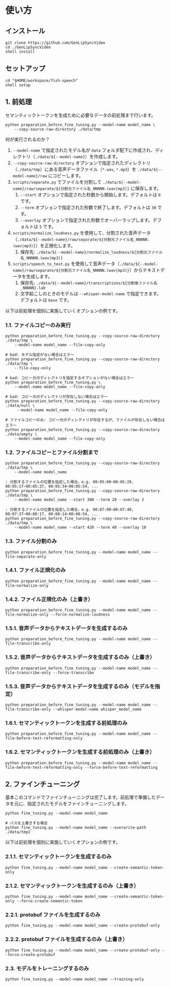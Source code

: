 # 使い方

## インストール

```shell
git clone https://github.com/GenLipSyncVideo
cd ./GenLipSyncVideo
shell install
```

## セットアップ

```shell
cd "$HOME/workspace/fish-speech"
shell setup
```

## 1. 前処理

セマンティックトークンを生成ために必要なデータの前処理まで行います。

```shell
python preparation_before_fine_tuning.py --model-name model_name \
    --copy-source-raw-directory ./data/tmp
```

何が実行されるのか？

1. `--model-name` で指定されたモデル名が `data` フォルダ配下に作成され、ディレクトリ（`./data/${--model-name}`）を作成します。
2. `--copy-source-raw-directory` オプションで指定されたディレクトリ（`./data/tmp`）にある音声データファイル（`*.wav`, `*.mp3`）を `./data/${--model-name}/raw` にコピーします。
3. `scripts/separate.py` でファイルを分割して `./data/${--model-name}/raw/separate/${分割元ファイル名_NNNNN.(wav|mp3)}` に保存します。
   1. `--start` オプションで指定された秒数から開始します。デフォルトは `0` です。
   2. `--term` オプションで指定された秒数で終了します。デフォルトは `30` です。
   3. `--overlay` オプションで指定された秒数でオーバーラップします。デフォルトは `5` です。
4. `scripts/normalize_loudness.py` を使用して、分割された音声データ（`./data/${--model-name}/raw/separate/${分割元ファイル名_NNNNN.(wav|mp3)}`）を正規化します。
   1. 保存先: `./data/${--model-name}/normalize_loudness/${分割元ファイル名_NNNNN.(wav|mp3)}`
5. `scripts/speech_to_text.py` を使用して音声データ（`./data/${--model-name}/raw/separate/${分割元ファイル名_NNNNN.(wav|mp3)}`）からテキストデータを生成します。
   1. 保存先: `./data/${--model-name}/transcriptions/${分割後ファイル名_NNNNN}.lab`
   2. 文字起こしのときのモデルは `--whisper-model-name` で指定できます。デフォルトは `base` です。

以下は前処理を個別に実施していくオプションの例です。

### 1.1. ファイルコピーのみ実行

```shell
python preparation_before_fine_tuning.py --copy-source-raw-directory ./data/tmp \
    --model-name model_name --file-copy-only

# bad: モデル指定がない場合はエラー
python preparation_before_fine_tuning.py --copy-source-raw-directory ./data/tmp \
    --file-copy-only

# bad: コピー元のディレクトリを指定するオプションがない場合はエラー
python preparation_before_fine_tuning.py \
    --model-name model_name --file-copy-only

# bad: コピー元のディレクトリが存在しない場合はエラー
python preparation_before_fine_tuning.py --copy-source-raw-directory ./data/null \
     --model-name model_name --file-copy-only

# ファイルコピーのみ: コピー元のディレクトリが存在するが、ファイルが存在しない場合はエラー
python preparation_before_fine_tuning.py --copy-source-raw-directory ./data/empty \
    --model-name model_name --file-copy-only
```

### 1.2. ファイルコピーとファイル分割まで

```shell
python preparation_before_fine_tuning.py --copy-source-raw-directory ./data/tmp \
    --model-name model_name

: 分割するファイルの位置を指定した場合。e.g. 00:05:00~00:05:20, 00:05:17~00:05:37, 00:05:34~00:05:54, ...
python preparation_before_fine_tuning.py --copy-source-raw-directory ./data/tmp \
    --model-name model_name --start 300 --term 20 --overlay 3

: 分割するファイルの位置を指定した場合。e.g. 00:07:00~00:07:40, 00:07:37~00:08:17, 00:08:14~00:08:54, ...
python preparation_before_fine_tuning.py --copy-source-raw-directory ./data/tmp \
    --model-name model_name --start 420 --term 40 --overlay 10
```

### 1.3. ファイル分割のみ

```shell
python preparation_before_fine_tuning.py --model-name model_name --file-separate-only
```

### 1.4.1. ファイル正規化のみ

```shell
python preparation_before_fine_tuning.py --model-name model_name --file-normalize-only
```

### 1.4.2. ファイル正規化のみ（上書き）

```shell
python preparation_before_fine_tuning.py --model-name model_name --file-normalize-only --force-normalize-loudness
```

### 1.5.1. 音声データからテキストデータを生成するのみ

```shell
python preparation_before_fine_tuning.py --model-name model_name --file-transcribe-only
```

### 1.5.2. 音声データからテキストデータを生成するのみ（上書き）

```shell
python preparation_before_fine_tuning.py --model-name model_name --file-transcribe-only --force-transcribe
```

### 1.5.3. 音声データからテキストデータを生成するのみ（モデルを指定）

```shell
python preparation_before_fine_tuning.py --model-name model_name --file-transcribe-only --whisper-model-name whisper_model_name
```

### 1.6.1. セマンティックトークンを生成する前処理のみ

```shell
python preparation_before_fine_tuning.py --model-name model_name --file-before-text-reformatting-only
```

### 1.6.2. セマンティックトークンを生成する前処理のみ（上書き）

```shell
python preparation_before_fine_tuning.py --model-name model_name --file-before-text-reformatting-only --force-before-text-reformatting
```

## 2. ファインチューニング

基本このコマンドでファインチューニングは完了します。前処理で準備したデータを元に、指定されたモデルをファインチューニングします。

```shell
python fine_tuning.py --model-name model_name

# パスを上書きする場合
python fine_tuning.py --model-name model_name --overwrite-path ./data/tmp2
```

以下は前処理を個別に実施していくオプションの例です。

### 2.1.1. セマンティックトークンを生成するのみ

```shell
python fine_tuning.py --model-name model_name --create-semantic-token-only
```

### 2.1.2. セマンティックトークンを生成するのみ（上書き）

```shell
python fine_tuning.py --model-name model_name --create-semantic-token-only --force-create-semantic-token
```

### 2.2.1. protobuf ファイルを生成するのみ

```shell
python fine_tuning.py --model-name model_name --create-protobuf-only
```

### 2.2.2. protobuf ファイルを生成するのみ（上書き）

```shell
python fine_tuning.py --model-name model_name --create-protobuf-only --force-create-protobuf
```

### 2.3. モデルをトレーニングするのみ

```shell
python fine_tuning.py --model-name model_name --training-only
```
